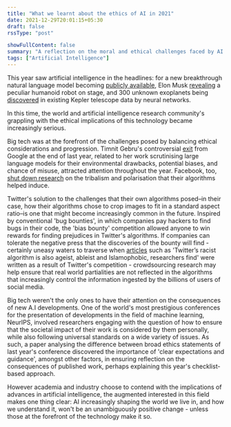 ```yaml
---
title: "What we learnt about the ethics of AI in 2021"
date: 2021-12-29T20:01:15+05:30
draft: false
rssType: "post"

showFullContent: false
summary: "A reflection on the moral and ethical challenges faced by AI this year as it becomes an increasingly prominent and powerful part of the world"
tags: ["Artificial Intelligence"]
---
```


This year saw artificial intelligence in the headlines: for a new breakthrough natural language model becoming [publicly available](https://openai.com/blog/gpt-3-apps/), Elon Musk [revealing](https://www.theverge.com/2021/8/19/22633514/tesla-robot-prototype-elon-musk-humanoid-ai-day) a peculiar humanoid robot on stage, and 300 unknown exoplanets being [discovered](https://www.space.com/artificial-intelligence-300-exoplanets-in-kepler-data) in existing Kepler telescope data by neural networks.

In this time, the world and artificial intelligence research community's grappling with the ethical implications of this technology became increasingly serious.

Big tech was at the forefront of the challenges posed by balancing ethical considerations and progression. Timnit Gebru's controversial [exit](https://www.technologyreview.com/2020/12/04/1013294/google-ai-ethics-research-paper-forced-out-timnit-gebru/) from Google at the end of last year, related to her work scrutinising large language models for their environmental drawbacks, potential biases, and chance of misuse, attracted attention throughout the year. Facebook, too, [shut down research](https://www.wsj.com/articles/facebook-knows-it-encourages-division-top-executives-nixed-solutions-11590507499) on the tribalism and polarisation that their algorithms helped induce.

Twitter's solution to the challenges that their own algorithms posed–in their case, how their algorithms chose to crop images to fit in a standard aspect ratio–is one that might become increasingly common in the future. Inspired by conventional 'bug bounties', in which companies pay hackers to find bugs in their code, the 'bias bounty' competition allowed anyone to win rewards for finding prejudices in Twitter's algorithms. If companies can tolerate the negative press that the discoveries of the bounty will find - certainly uneasy waters to traverse when [articles](https://www.nbcnews.com/tech/tech-news/twitters-racist-algorithm-also-ageist-ableist-islamaphobic-researchers-rcna1632) such as 'Twitter’s racist algorithm is also ageist, ableist and Islamophobic, researchers find' were written as a result of Twitter's competition - crowdsourcing research may help ensure that real world partialities are not reflected in the algorithms that increasingly control the information ingested by the billions of users of social media.

Big tech weren't the only ones to have their attention on the consequences of new A.I developments. One of the world's most prestigious conferences for the presentation of developments in the field of machine learning, NeurIPS, involved researchers engaging with the question of how to ensure that the societal impact of their work is considered by them personally, while also following universal standards on a wide variety of issues. As such, a paper analysing the difference between broad ethics statements of last year's conference discovered the importance of 'clear expectations and guidance', amongst other factors, in ensuring reflection on the consequences of published work, perhaps explaining this year's checklist-based approach.

However academia and industry choose to contend with the implications of advances in artificial intelligence, the augmented interested in this field makes one thing clear: AI increasingly shaping the world we live in, and how we understand it, won't be an unambiguously positive change - unless those at the forefront of the technology make it so.
